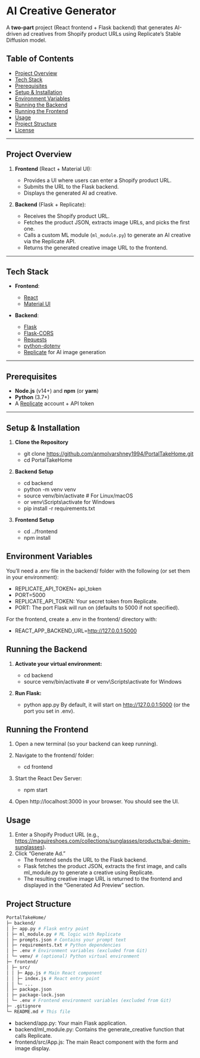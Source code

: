 # AI Creative Generator

A **two-part** project (React frontend + Flask backend) that generates AI-driven ad creatives from Shopify product URLs using Replicate’s Stable Diffusion model.

## Table of Contents

- [Project Overview](#project-overview)
- [Tech Stack](#tech-stack)
- [Prerequisites](#prerequisites)
- [Setup & Installation](#setup--installation)
- [Environment Variables](#environment-variables)
- [Running the Backend](#running-the-backend)
- [Running the Frontend](#running-the-frontend)
- [Usage](#usage)
- [Project Structure](#project-structure)
- [License](#license)

---

## Project Overview

1. **Frontend** (React + Material UI):

   - Provides a UI where users can enter a Shopify product URL.
   - Submits the URL to the Flask backend.
   - Displays the generated AI ad creative.

2. **Backend** (Flask + Replicate):
   - Receives the Shopify product URL.
   - Fetches the product JSON, extracts image URLs, and picks the first one.
   - Calls a custom ML module (`ml_module.py`) to generate an AI creative via the Replicate API.
   - Returns the generated creative image URL to the frontend.

---

## Tech Stack

- **Frontend**:

  - [React](https://reactjs.org/)
  - [Material UI](https://mui.com/)

- **Backend**:
  - [Flask](https://flask.palletsprojects.com/)
  - [Flask-CORS](https://flask-cors.readthedocs.io/)
  - [Requests](https://docs.python-requests.org/)
  - [python-dotenv](https://pypi.org/project/python-dotenv/)
  - [Replicate](https://replicate.com/) for AI image generation

---

## Prerequisites

- **Node.js** (v14+) and **npm** (or **yarn**)
- **Python** (3.7+)
- A [Replicate](https://replicate.com/) account + API token

---

## Setup & Installation

1. **Clone the Repository**

   - git clone https://github.com/anmolvarshney1994/PortalTakeHome.git
   - cd PortalTakeHome

2. **Backend Setup**

   - cd backend
   - python -m venv venv
   - source venv/bin/activate # For Linux/macOS
   - or venv\Scripts\activate for Windows
   - pip install -r requirements.txt

3. **Frontend Setup**
   - cd ../frontend
   - npm install

## Environment Variables

You’ll need a .env file in the backend/ folder with the following (or set them in your environment):

- REPLICATE_API_TOKEN= api_token
- PORT=5000
- REPLICATE_API_TOKEN: Your secret token from Replicate.
- PORT: The port Flask will run on (defaults to 5000 if not specified).

For the frontend, create a .env in the frontend/ directory with:

- REACT_APP_BACKEND_URL=http://127.0.0.1:5000

## Running the Backend

1. **Activate your virtual environment:**

   - cd backend
   - source venv/bin/activate # or venv\Scripts\activate for Windows

2. **Run Flask:**
   - python app.py
     By default, it will start on http://127.0.0.1:5000 (or the port you set in .env).

## Running the Frontend

1. Open a new terminal (so your backend can keep running).
2. Navigate to the frontend/ folder:

   - cd frontend

3. Start the React Dev Server:

   - npm start

4. Open http://localhost:3000 in your browser. You should see the UI.

## Usage

1. Enter a Shopify Product URL (e.g., https://maguireshoes.com/collections/sunglasses/products/bai-denim-sunglasses).
2. Click “Generate Ad.”
   - The frontend sends the URL to the Flask backend.
   - Flask fetches the product JSON, extracts the first image, and calls ml_module.py to generate a creative using Replicate.
   - The resulting creative image URL is returned to the frontend and displayed in the “Generated Ad Preview” section.

## Project Structure

```bash
PortalTakeHome/
├─ backend/
│ ├─ app.py # Flask entry point
│ ├─ ml_module.py # ML logic with Replicate
│ ├─ prompts.json # Contains your prompt text
│ ├─ requirements.txt # Python dependencies
│ ├─ .env # Environment variables (excluded from Git)
│ └─ venv/ # (optional) Python virtual environment
├─ frontend/
│ ├─ src/
│ │ ├─ App.js # Main React component
│ │ ├─ index.js # React entry point
│ │ └─ ...
│ ├─ package.json
│ ├─ package-lock.json
│ └─ .env # Frontend environment variables (excluded from Git)
├─ .gitignore
└─ README.md # This file
```

- backend/app.py: Your main Flask application.
- backend/ml_module.py: Contains the generate_creative function that calls Replicate.
- frontend/src/App.js: The main React component with the form and image display.
